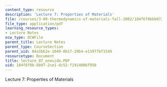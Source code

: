 ```yaml
---
content_type: resource
description: 'Lecture 7: Properties of Materials'
file: /courses/3-00-thermodynamics-of-materials-fall-2002/184f6f0bbb972ce1dc52f1914006f950_lecture_07_oneside.PDF
file_type: application/pdf
learning_resource_types:
- Lecture Notes
ocw_type: OCWFile
parent_title: Lecture Notes
parent_type: CourseSection
parent_uid: 84a1bb2e-1049-0b17-29b4-e13977bf1549
resourcetype: Document
title: lecture_07_oneside.PDF
uid: 184f6f0b-bb97-2ce1-dc52-f1914006f950
---
```

Lecture 7: Properties of Materials

